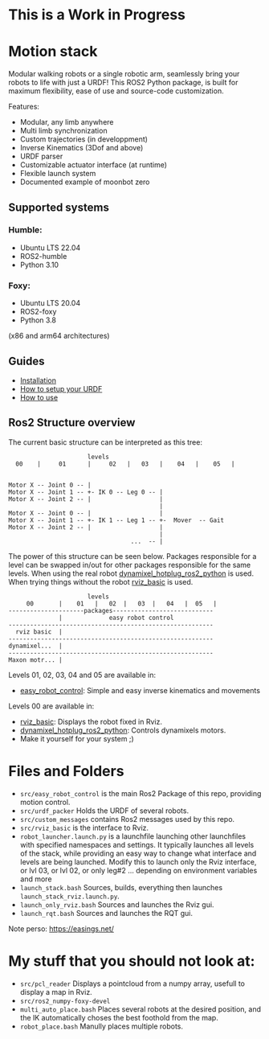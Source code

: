 # This is a Work in Progress

# Motion stack

Modular walking robots or a single robotic arm, seamlessly bring your robots to life with just a URDF! This ROS2 Python package, is built for maximum flexibility, ease of use and source-code customization.

Features:
- Modular, any limb anywhere
- Multi limb synchronization
- Custom trajectories (in developpment)
- Inverse Kinematics (3Dof and above)
- URDF parser
- Customizable actuator interface (at runtime)
- Flexible launch system
- Documented example of moonbot zero

## Supported systems

### Humble:
* Ubuntu LTS 22.04
* ROS2-humble
* Python 3.10

### Foxy:
* Ubuntu LTS 20.04
* ROS2-foxy
* Python 3.8

(x86 and arm64 architectures)

## Guides

* [Installation](/Documentation/installation.md)
* [How to setup your URDF](/Documentation/URDF_use.md)
* [How to use](/Documentation/use.md)

## Ros2 Structure overview

The current basic structure can be interpreted as this tree:
```
                      levels
  00    |     01      |     02   |   03   |    04   |    05   |


Motor X -- Joint 0 -- |
Motor X -- Joint 1 -- +- IK 0 -- Leg 0 -- |
Motor X -- Joint 2 -- |                   |
                                          |
Motor X -- Joint 0 -- |                   |
Motor X -- Joint 1 -- +- IK 1 -- Leg 1 -- +-  Mover  -- Gait
Motor X -- Joint 2 -- |                   |
                                          |
                                  ...  -- |
```

The power of this structure can be seen below. Packages responsible for a level can be swapped in/out for other packages responsible for the same levels.
When using the real robot [dynamixel_hotplug_ros2_python](https://github.com/hubble14567/dynamixel_hotplug_ros2_python) is used. When trying things without the robot [rviz_basic](src/rviz_basic) is used.

```
                      levels
     00       |    01   |   02  |   03  |   04   |  05   |
---------------------packages----------------------------
              |             easy robot control
---------------------------------------------------------
  rviz basic  |
---------------------------------------------------------
dynamixel...  |
---------------------------------------------------------
Maxon motr... |
```

Levels 01, 02, 03, 04 and 05 are available in:
- [easy_robot_control](src/easy_robot_control): Simple and easy inverse kinematics and movements

Levels 00 are available in:
- [rviz_basic](src/rviz_basic): Displays the robot fixed in Rviz.
- [dynamixel_hotplug_ros2_python](https://github.com/hubble14567/dynamixel_hotplug_ros2_python): Controls dynamixels motors.
- Make it yourself for your system ;)

# Files and Folders

- `src/easy_robot_control` is the main Ros2 Package of this repo, providing motion control.
- `src/urdf_packer` Holds the URDF of several robots.
- `src/custom_messages` contains Ros2 messages used by this repo.
- `src/rviz_basic` is the interface to Rviz.
- `robot_launcher.launch.py` is a launchfile launching other launchfiles with specified namespaces and settings.
It typically launches all levels of the stack, while providing an easy way to change what interface and levels are being launched.
Modify this to launch only the Rviz interface, or lvl 03, or lvl 02, or only leg#2 ... depending on environment variables and more
- `launch_stack.bash` Sources, builds, everything then launches `launch_stack_rviz.launch.py`.
- `launch_only_rviz.bash` Sources and launches the Rviz gui.
- `launch_rqt.bash` Sources and launches the RQT gui.


Note perso:
https://easings.net/
# My stuff that you should not look at:

- `src/pcl_reader` Displays a pointcloud from a numpy array, usefull to display a map in Rviz.
- `src/ros2_numpy-foxy-devel`
- `multi_auto_place.bash` Places several robots at the desired position, and the IK automatically choses the best foothold from the map.
- `robot_place.bash` Manully places multiple robots.
